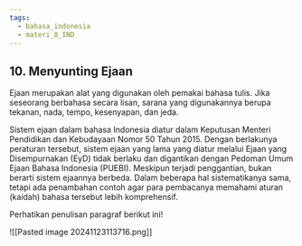 ```yaml
---
tags:
  - bahasa_indonesia
  - materi_8_IND
---
```

## 10. Menyunting Ejaan

Ejaan merupakan alat yang digunakan oleh pemakai bahasa tulis. Jika seseorang berbahasa secara lisan, sarana yang digunakannya berupa tekanan, nada, tempo, kesenyapan, dan jeda. 

Sistem ejaan dalam bahasa Indonesia diatur dalam Keputusan Menteri Pendidikan dan Kebudayaan Nomor 50 Tahun 2015. Dengan berlakunya peraturan tersebut, sistem ejaan yang lama yang diatur melalui Ejaan yang Disempurnakan (EyD) tidak berlaku dan digantikan dengan Pedoman Umum Ejaan Bahasa Indonesia (PUEBI). Meskipun terjadi penggantian, bukan berarti sistem ejaannya berbeda. Dalam beberapa hal sistematikanya sama, tetapi ada penambahan contoh agar para pembacanya memahami aturan (kaidah) bahasa tersebut lebih komprehensif.

Perhatikan penulisan paragraf berikut ini!

![[Pasted image 20241123113716.png]]